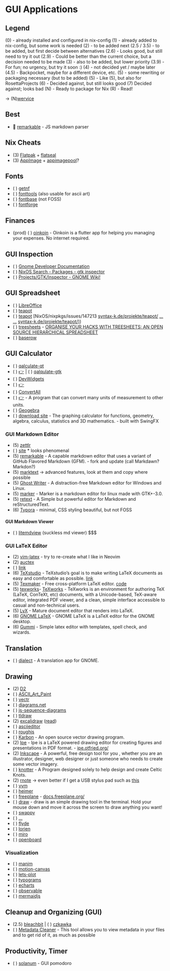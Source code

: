 # GUI Applications

## Legend

(0) - already installed and configured in nix-config
(1) - already added to nix-config, but some work is needed
(2) - to be added next
(2.5 / 3.5) - to be added, but first decide between alternatives
(2.6) - Looks good, but still need to try it out
(2.9) - Could be better than the current choice, but a decision needed to be made
(3) - also to be added, but lower priority
(3.9) - For fun; no urgency, but try it soon :)
(4) - not decided yet / maybe later
(4.5) - Backpocket, maybe for a different device, etc.
(5) - some rewriting or packaging necessary (but to be added)
(5) - Like (5), but also for RosettaProjects
(6) - Decided against, but still looks good
(7) Decided against; looks bad
(N) - Ready to package for Nix
(R) - Read!

-> (N)[wervice](https://wervice.github.io/#projects)

## Best

*  [remarkable](https://github.com/jonschlinkert/remarkable) - JS markdown parser

## Nix Cheats

* (3) [Flatpak](https://flatpak.org/) + [flatseal](...)
* (3) [AppImage](https://appimage.org/) + [appimagepool](https://github.com/prateekmedia/appimagepool)?

## Fonts

* ( ) [getnf](https://github.com/ronniedroid/getnf)
* ( ) [fonttools](https://github.com/fonttools/fonttools) (also usable for ascii art)
* ( ) [fontbase](https://fontba.se/) (not FOSS)
* ( ) [fontforge](https://fontforge.org/en-US/)

## Finances

* {prod} ( ) [oinkoin](https://github.com/emavgl/oinkoin) - Oinkoin is a flutter app for helping you managing your expenses. No internet required.

## GUI Inspection

* ( ) [Gnome Developer Documentation](https://developer.gnome.org/documentation/index.html)
* ( ) [NixOS Search - Packages - gtk inspector](https://search.nixos.org/packages?channel%3D23.11%26show%3Dxdg-desktop-portal-gtk%26from%3D0%26size%3D50%26sort%3Drelevance%26type%3Dpackages%26query%3Dgtk%2Binspector)
* ( ) [Projects/GTK/Inspector - GNOME Wiki!](https://wiki.gnome.org/action/show/Projects/GTK/Inspector?action%3Dshow%26redirect%3DProjects%252FGTK%252B%252FInspector)

## GUI Spreadsheet

* ( ) [LibreOffice](https://www.libreoffice.org/)
* ( ) [teapot](https://github.com/samuelludwig/teapot)
* ( ) [teapot](https://github.com/samuelludwig/teapot) [NixOS/nixpkgs/issues/147213
        [syntax-k.de/projekte/teapot/](https://github.com/NixOS/nixpkgs/issues/147213) [...](https://www.syntax-k.de/projekte/teapot/) [...](https://github.com/NixOS/nixpkgs/issues/147213)
        [syntax-k.de/projekte/teapot/)](https://www.syntax-k.de/projekte/teapot/))
* ( ) [treesheets](https://github.com/aardappel/treesheets) - [ORGANISE YOUR HACKS WITH TREESHEETS: AN OPEN SOURCE HIERARCHICAL SPREADSHEET](https://hackaday.com/2022/09/07/organise-your-hacks-with-treesheets-an-open-source-hierarchical-spreadsheet/)
* ( ) [baserow](https://thenewstack.io/baserow-a-no-code-open-source-alternative-to-airtable/)

## GUI Calculator

* ( ) [qalculate-qt](https://github.com/Qalculate/qalculate-qt)
* ( ) [👉](https://stackoverflow.com/questions/1675992/how-do-i-set-a-background-color-for-the-whole-window-of-a-qt-application)
   | ( ) [qalqulate-gtk](https://github.com/Qalculate/qalculate-gtk)
* ( ) [DevWidgets](https://github.com/gumbarros/DevWidgets)
* ( ) [👉](https://gumbarros.github.io/DevWidgets/#/home)
* ( ) [ConvertAll](https://github.com/doug-101/ConvertAll)
* ( ) [👉](http://convertall.bellz.org/) - A program that can convert many units of measurement to other units.
* ( ) [Geogebra](https://github.com/geogebra/geogebra)
* ( ) [download site](https://www.geogebra.org/download) - The graphing calculator for functions, geometry, algebra, calculus, statistics and 3D mathematics. - built with SwingFX

### GUI Markdown Editor

* (5) [zettlr](https://github.com/Zettlr/Zettlr)
* ( ) [site](https://www.zettlr.com/)  * looks phenomenal
* (5) [remarkable](https://github.com/jamiemcg/Remarkable) - A capable markdown editor that uses a variant of GitHub Flavored Markdown (GFM). - fork and update (call Markdawn? Markdon?)
* (5) [marktext](https://github.com/marktext/marktext) → advanced features, look at them and copy where possible
* (5) [Ghost Writer](https://ghostwriter.kde.org/) - A distraction-free Markdown editor for Windows and Linux.
* (5) [marker](https://github.com/fabiocolacio/Marker) - Marker is a markdown editor for linux made with GTK+-3.0.
* (5) [retext](https://github.com/retext-project/retext) - A Simple but powerful editor for Markdown and reStructuredText.
* (6) [Typora](https://typora.io/) - minimal, CSS styling beautiful, but not FOSS

#### GUI Markdown Viewer

* ( ) [litemdview](https://notabug.org/g0tsu/litemdview) (suckless md viewer) $$$

### GUI LaTeX Editor

* (2) [vim-latex](https://vim-latex.sourceforge.net/) - try to re-create what I like in Neovim
* (2) [auctex](https://www.gnu.org/software/auctex/)
* ( ) [link](http://git.savannah.gnu.org/cgit/auctex.git)
* (6) [TeXstudio](https://www.texstudio.org/) - TeXstudio’s goal is to make writing LaTeX documents as easy and comfortable as possible. [link](https://github.com/texstudio-org/texstudio)
* (5) [Texmaker](http://www.xm1math.net/texmaker/) - Free cross-platform LaTeX editor. [code](https://www.xm1math.net/texmaker/download.html)
* (5) [texworks](https://github.com/TeXworks/texworks)- [TeXworks](https://www.tug.org/texworks/) - TeXworks is an environment for authoring TeX (LaTeX, ConTeXt, etc) documents, with a Unicode-based, TeX-aware editor, integrated PDF viewer, and a clean, simple interface accessible to casual and non-technical users.
* (5) [LyX](https://www.lyx.org/) - Mature document editor that renders into LaTeX.
* (6) [GNOME LaTeX](https://gitlab.gnome.org/swilmet/gnome-latex) - GNOME LaTeX is a LaTeX editor for the GNOME desktop.
* (6) [Gummi](https://github.com/alexandervdm/gummi) - Simple latex editor with templates, spell check, and wizards.

## Translation

* ( ) [dialect](https://apps.gnome.org/app/app.drey.Dialect/) - A translation app for GNOME.

## Drawing

* (2) [D2](...)
* ( ) [ASCII_Art_Paint](https://github.com/Kirilllive/ASCII_Art_Paint)
* ( ) [vectr](https://vectr.com/)
* ( ) [diagrams.net](https://app.diagrams.net/)
* ( ) [js-sequence-diagrams](https://bramp.github.io/js-sequence-diagrams/)
* ( ) [tldraw](https://tldraw.com/)
* (2) [excalidraw](https://excalidraw.com/) ([read](https://offbyone.us/posts/why-is-excalidraw-so-good/))
* ( ) [asciieditor](https://github.com/akirbaes/asciieditor)
* ( ) [roughjs](https://roughjs.com/)
* ( ) [Karbon](https://www.calligra.org/karbon/) - An open source vector drawing program.
* (2) [Ipe](http://ipe.otfried.org/) - Ipe is a LaTeX powered drawing editor for creating figures and presentations in PDF format. - [ipe.otfried.org/](https://ipe.otfried.org/)
* (2) [Inkscape](https://inkscape.org/en/) - A powerful, free design tool for you , whether you are an illustrator, designer, web designer or just someone who needs to create some vector imagery.
* ( ) [knotter](https://gitlab.com/mattbas/Knotter) - A Program designed solely to help design and create Celtic Knots.
* (2) [rnote](https://github.com/flxzt/rnote) -> even better if I get a USB stylus pad such as [this](https://www.amazon.de/-/en/Deco-Fun-Graphics-Learning-Distance/dp/B093TC1XCZ)
* ( ) [vym](https://github.com/insilmaril/vym)
* ( ) [heimer](https://github.com/juzzlin/Heimer)
* ( ) [freeplane](https://github.com/freeplane/freeplane) - [docs.freeplane.org/](https://docs.freeplane.org/)
* ( ) [draw](https://github.com/maaslalani/draw) - draw is an simple drawing tool in the terminal. Hold your mouse down and move it across the screen to draw anything you want!
* ( ) [swappy](https://github.com/jtheoof/swappy)
* ( ) [...](https://google.github.io/typograms/)
* ( ) [flyde](https://github.com/flydelabs/flyde)
* ( ) [lorien](https://github.com/mbrlabs/Lorien)
* ( ) [miro](https://miro.com/)
* ( ) [openboard](https://github.com/OpenBoard-org/OpenBoard)

### Visualization

* ( ) [manim](https://github.com/ManimCommunity/manim)
* ( ) [motion-canvas](https://github.com/motion-canvas/motion-canvas)
* ( ) [lets-plot](https://lets-plot.org/)
* ( ) [typograms](https://github.com/google/typograms)
* ( ) [echarts](https://github.com/apache/echarts)
* ( ) [observable](https://observablehq.com/plot/)
* ( ) [mermaidjs](https://mermaid.js.org/)

## Cleanup and Organizing (GUI)

* (2.5) [bleachbit](https://www.bleachbit.org/)
   | ( ) [czkawka](https://qarmin.github.io/czkawka/)
* ( ) [Metadata Cleaner](https://metadatacleaner.romainvigier.fr/) - This tool allows you to view metadata in your files and to get rid of it, as much as possible

## Productivity, Timer

* ( ) [solanum](https://apps.gnome.org/Solanum/) - GUI pomodoro
